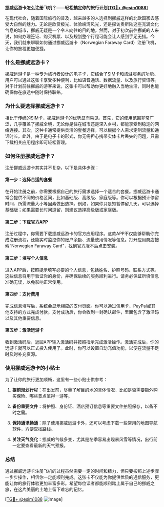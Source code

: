 **挪威远游卡怎么注册飞机？——轻松搞定你的旅行计划[[TG💪+ @esim1088](https://t.me/s/esim1088)]**

在现代社会，随着国际旅行的普及，越来越多的人选择到挪威这样的北欧国家去感受大自然的魅力。无论是欣赏极光、体验峡湾风光，还是探访奥斯陆这座充满文化气息的城市，挪威无疑是一个令人向往的目的地。然而，对于初次前往挪威的人来说，如何办理签证、购买机票、以及规划整个行程可能会让人感到手足无措。今天，我们就来聊聊如何通过挪威远游卡（Norwegian Faraway Card）注册飞机，让你的旅程更加便捷。

### **什么是挪威远游卡？**

挪威远游卡是一种专为旅行者设计的电子卡，它结合了SIM卡和旅游服务的功能。用户可以通过这张卡享受多种便利，比如语音通话、数据流量、以及旅行资讯等。对于计划前往挪威的游客来说，这张卡可以帮助你更好地融入当地生活，同时也能确保你在旅途中随时保持联络。

### **为什么要选择挪威远游卡？**

相比于传统的SIM卡，挪威远游卡的优势显而易见。首先，它的使用范围非常广泛，几乎覆盖了挪威全境，无论你是住在城市还是深入乡村，都能享受到稳定的网络连接。其次，这种卡通常提供灵活的套餐选择，可以根据个人需求定制流量和通话时长。此外，由于是电子卡的形式，你无需担心携带实体卡片丢失的问题，只需下载相关应用程序即可轻松管理。

### **如何注册挪威远游卡？**

注册挪威远游卡其实并不复杂，以下是具体步骤：

#### **第一步：选择合适的套餐**
在开始注册之前，你需要根据自己的旅行需求选择一个适合的套餐。挪威远游卡通常会提供不同的价格区间，比如基础版、高级版、家庭版等。你可以根据预计停留时间、所需流量大小等因素做出选择。例如，如果你只是短暂停留几天，可以选择基础版；如果需要长时间逗留，则建议选择高级版或家庭版。

#### **第二步：下载官方APP**
注册过程中，你需要下载挪威远游卡的官方应用程序。这款APP不仅能够帮助你完成注册流程，还能实时监控你的账户余额、流量使用情况等信息。打开应用商店搜索“Norwegian Faraway Card”，找到官方版本后点击安装。

#### **第三步：填写个人信息**
进入APP后，按照提示填写必要的个人信息，包括姓名、护照号码、联系方式等。这些信息将用于验证你的身份，并确保后续的服务顺利进行。请务必保证所填信息准确无误，以免影响正常使用。

#### **第四步：支付费用**
完成信息填写后，系统会显示相应的支付页面。你可以通过信用卡、PayPal或其他支持的方式完成付款。支付成功后，你会收到一封确认邮件，里面包含了激活码以及其他重要信息。

#### **第五步：激活远游卡**
收到激活码后，返回APP输入激活码并按照指示完成激活操作。激活完成后，你的远游卡就可以正式投入使用了。此时，你可以设置自动充值功能，以便在流量不足时及时补充资源。

### **使用挪威远游卡的小贴士**

为了让你的旅行更加顺畅，这里有一些小贴士供参考：

1. **提前规划行程**：在出发前，尽量了解目的地的具体情况，比如是否需要额外购买保险、哪些景点值得一游等。
   
2. **备份重要文件**：将护照、身份证、酒店预订信息等重要文件拍照保存，以备不时之需。

3. **保持通讯畅通**：除了使用挪威远游卡外，还可以考虑下载一些常用的地图导航软件，方便查找路线。

4. **关注天气变化**：挪威的气候多变，尤其是冬季容易出现暴风雪等情况，出行前一定要查看最新的天气预报。

### **总结**

通过挪威远游卡注册飞机的过程虽然需要一定的时间和精力，但只要按照上述步骤一步步操作，相信你一定能顺利完成。这张卡不仅能为你提供优质的通信服务，更能让你的旅行体验更加丰富多彩。希望每位读者都能顺利踏上属于自己的挪威之旅，在这片美丽的土地上留下难忘的记忆。

[[TG💪+ @esim1088](https://t.me/s/esim1088) ![Image](https://i.postimg.cc/4NQfJmqS/Snipaste-2025-05-13-00-14-12.png)]